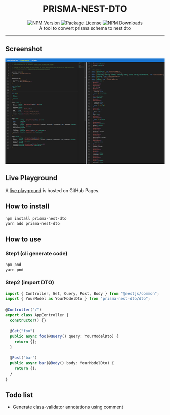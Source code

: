 <h1 align="center">PRISMA-NEST-DTO</h1>

<div align="center">
<a href="https://www.npmjs.com/package/prisma-nest-dto"><img src="https://img.shields.io/npm/v/prisma-nest-dto.svg" alt="NPM Version" /></a>
<a href="https://www.npmjs.com/package/prisma-nest-dto"><img src="https://img.shields.io/npm/l/prisma-nest-dto.svg" alt="Package License" /></a>
<a href="https://www.npmjs.com/package/prisma-nest-dto"><img src="https://img.shields.io/npm/dm/prisma-nest-dto.svg" alt="NPM Downloads" /></a>
</div>

<div align="center">A tool to convert prisma schema to nest dto</div>

---

## Screenshot

![prisma-nest-dto](https://raw.githubusercontent.com/JinYuSha0/prisma-utils/main/packages/prisma-nest-dto/screenshot/prisma-nest-dto.png)

## Live Playground

A [live playground](https://jinyusha0.github.io/#/prisma-nest-dto) is hosted on GitHub Pages.

## How to install

```base
npm install prisma-nest-dto
yarn add prisma-nest-dto
```

## How to use

### Step1 (cli generate code)

```base
npx pnd
yarn pnd
```

### Step2 (import DTO)

```typescript
import { Controller, Get, Query, Post, Body } from "@nestjs/common";
import { YourModel as YourModelDto } from "prisma-nest-dto/dto";

@Controller("/")
export class AppController {
  constructor() {}

  @Get("foo")
  public async foo(@Query() query: YourModelDto) {
    return {};
  }

  @Post("bar")
  public async bar(@Body() body: YourModelDto) {
    return {};
  }
}
```

## Todo list

- Generate class-validator annotations using comment

